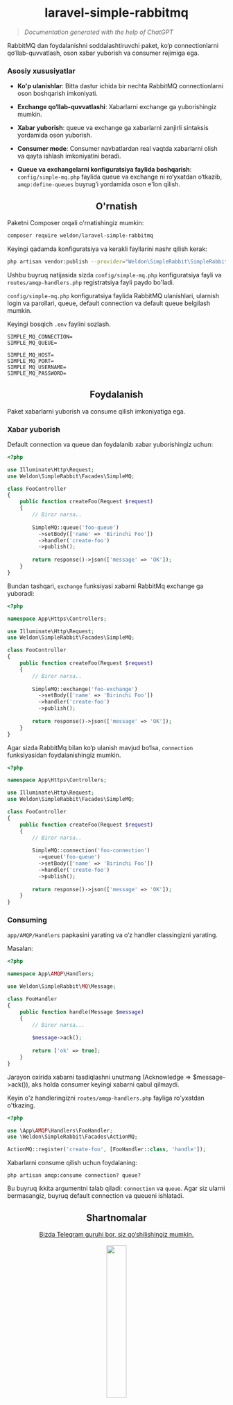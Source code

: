 <div align="center">
  <h1>laravel-simple-rabbitmq</h1>
</div>

> _Documentation generated with the help of ChatGPT_

RabbitMQ dan foydalanishni soddalashtiruvchi paket, ko‘p connectionlarni qo‘llab-quvvatlash, oson xabar yuborish va
consumer rejimiga ega.

### Asosiy xususiyatlar

- **Ko'p ulanishlar**: Bitta dastur ichida bir nechta RabbitMQ connectionlarni oson boshqarish imkoniyati.

- **Exchange qo‘llab-quvvatlashi**: Xabarlarni exchange ga yuborishingiz mumkin.

- **Xabar yuborish**: queue va exchange ga xabarlarni zanjirli sintaksis yordamida oson yuborish.

- **Consumer mode**: Consumer navbatlardan real vaqtda xabarlarni olish va qayta ishlash imkoniyatini beradi.

- **Queue va exchangelarni konfiguratsiya faylida boshqarish**: `config/simple-mq.php` faylida queue va exchange ni
  ro‘yxatdan o‘tkazib, `amqp:define-queues` buyrug‘i yordamida oson e'lon qilish.

<div align="center">
  <h2>O'rnatish</h2>
</div>

Paketni Composer orqali o'rnatishingiz mumkin:

```bash
composer require weldon/laravel-simple-rabbitmq
```

Keyingi qadamda konfiguratsiya va kerakli fayllarini nashr qilish kerak:

```bash
php artisan vendor:publish --provider="Weldon\SimpleRabbit\SimpleRabbitMQServiceProvider"
```

Ushbu buyruq natijasida sizda `config/simple-mq.php` konfiguratsiya fayli va `routes/amqp-handlers.php` registratsiya
fayli paydo bo'ladi.

`config/simple-mq.php` konfiguratsiya faylida RabbitMQ ulanishlari, ularnish login va parollari, queue, default
connection va default queue belgilash mumkin.

Keyingi bosqich `.env` faylini sozlash.

```.dotenv
SIMPLE_MQ_CONNECTION=
SIMPLE_MQ_QUEUE=

SIMPLE_MQ_HOST=
SIMPLE_MQ_PORT=
SIMPLE_MQ_USERNAME=
SIMPLE_MQ_PASSWORD=
```

<div align="center">
  <h2>Foydalanish</h2>
</div>

Paket xabarlarni yuborish va consume qilish imkoniyatiga ega.

### Xabar yuborish

Default connection va queue dan foydalanib xabar yuborishingiz uchun:

```php
<?php

use Illuminate\Http\Request;
use Weldon\SimpleRabbit\Facades\SimpleMQ;

class FooController
{
    public function createFoo(Request $request)
    {
        // Biror narsa..
        
        SimpleMQ::queue('foo-queue')
          ->setBody(['name' => 'Birinchi Foo'])
          ->handler('create-foo')
          ->publish();
          
        return response()->json(['message' => 'OK']);
    }
}
```

Bundan tashqari, `exchange` funksiyasi xabarni RabbitMq exchange ga yuboradi:

```php
<?php

namespace App\Https\Controllers;

use Illuminate\Http\Request;
use Weldon\SimpleRabbit\Facades\SimpleMQ;

class FooController
{
    public function createFoo(Request $request)
    {
        // Biror narsa..
        
        SimpleMQ::exchange('foo-exchange')
          ->setBody(['name' => 'Birinchi Foo'])
          ->handler('create-foo')
          ->publish();
          
        return response()->json(['message' => 'OK']);
    }
}
```

Agar sizda RabbitMq bilan ko‘p ulanish mavjud bo‘lsa, `connection` funksiyasidan foydalanishingiz mumkin.

```php
<?php

namespace App\Https\Controllers;

use Illuminate\Http\Request;
use Weldon\SimpleRabbit\Facades\SimpleMQ;

class FooController
{
    public function createFoo(Request $request)
    {
        // Biror narsa..
        
        SimpleMQ::connection('foo-connection')
          ->queue('foo-queue')
          ->setBody(['name' => 'Birinchi Foo'])
          ->handler('create-foo')
          ->publish();
          
        return response()->json(['message' => 'OK']);
    }
}
```

### Consuming

`app/AMQP/Handlers` papkasini yarating va o‘z handler classingizni yarating.

Masalan:

```php
<?php

namespace App\AMQP\Handlers;

use Weldon\SimpleRabbit\MQ\Message;

class FooHandler
{
    public function handle(Message $message)
    {
        // Biror narsa...
        
        $message->ack();
        
        return ['ok' => true];
    }
}
```

Jarayon oxirida xabarni tasdiqlashni unutmang (Acknowledge => $message->ack()), aks holda consumer keyingi xabarni qabul
qilmaydi.

Keyin o'z handleringizni `routes/amqp-handlers.php` fayliga ro'yxatdan o'tkazing.

```php
<?php

use \App\AMQP\Handlers\FooHandler;
use \Weldon\SimpleRabbit\Facades\ActionMQ;

ActionMQ::register('create-foo', [FooHandler::class, 'handle']);
```

Xabarlarni consume qilish uchun foydalaning:

```shell
php artisan amqp:consume connection? queue?
```

Bu buyruq ikkita argumentni talab qiladi: `connection` va `queue`.
Agar siz ularni bermasangiz, buyruq default connection va queueni ishlatadi.

<div align="center">
  <h2>Shartnomalar</h2>
  <div>
    <a href="https://t.me/+P7PlyAdDQAJjM2Fi" target="_blank">
      Bizda Telegram guruhi bor, siz qo‘shilishingiz mumkin.
    </a>
  </div>
  <br/>
  <img width="30%" src="https://github.com/weldon/weldon/blob/main/assets/have-you-joined-us.gif?raw=true">
</div>

<div align="center">
  <h2>Rejalar</h2>
</div>

- [ ] `config/simple-mq.php` faylida exchange sozlash
- [ ] `README.UZ.md` va `README.RU.md` fayllarini yozish.
- [ ] Testlarni sozlash.

<div align="center">
  <h2>Test qilish</h2>
</div>

```bash
composer test
```

<div align="center">
  <h2>Litsenziya</h2>
</div>

[MIT](LICENSE.md) Litsenziya.
